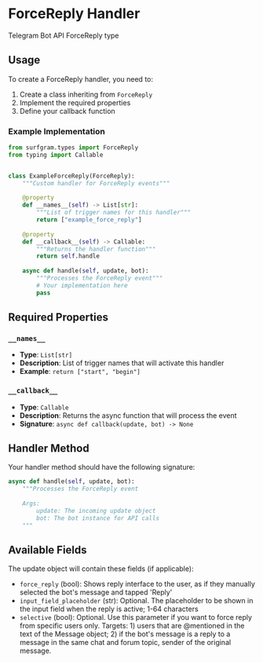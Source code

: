 # ForceReply Handler

Telegram Bot API ForceReply type

## Usage

To create a ForceReply handler, you need to:

1. Create a class inheriting from `ForceReply`
2. Implement the required properties
3. Define your callback function

### Example Implementation

```python
from surfgram.types import ForceReply
from typing import Callable


class ExampleForceReply(ForceReply):
    """Custom handler for ForceReply events"""
    
    @property
    def __names__(self) -> List[str]:
        """List of trigger names for this handler"""
        return ["example_force_reply"]
    
    @property
    def __callback__(self) -> Callable:
        """Returns the handler function"""
        return self.handle
    
    async def handle(self, update, bot):
        """Processes the ForceReply event"""
        # Your implementation here
        pass
```

## Required Properties

### `__names__`
- **Type**: `List[str]`
- **Description**: List of trigger names that will activate this handler
- **Example**: `return ["start", "begin"]`

### `__callback__`
- **Type**: `Callable`
- **Description**: Returns the async function that will process the event
- **Signature**: `async def callback(update, bot) -> None`

## Handler Method

Your handler method should have the following signature:

```python
async def handle(self, update, bot):
    """Processes the ForceReply event
    
    Args:
        update: The incoming update object
        bot: The bot instance for API calls
    """
```

## Available Fields

The update object will contain these fields (if applicable):

- `force_reply` (bool): Shows reply interface to the user, as if they manually selected the bot's message and tapped 'Reply'
- `input_field_placeholder` (str): Optional. The placeholder to be shown in the input field when the reply is active; 1-64 characters
- `selective` (bool): Optional. Use this parameter if you want to force reply from specific users only. Targets: 1) users that are @mentioned in the text of the Message object; 2) if the bot's message is a reply to a message in the same chat and forum topic, sender of the original message.
